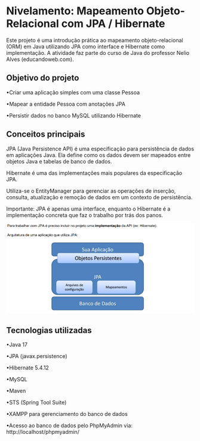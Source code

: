 # Nivelamento: Mapeamento Objeto-Relacional com JPA / Hibernate

Este projeto é uma introdução prática ao mapeamento objeto-relacional (ORM) em Java utilizando JPA como interface e Hibernate como implementação. A atividade faz parte do curso de Java do professor Nelio Alves (educandoweb.com).

##  Objetivo do projeto

•Criar uma aplicação simples com uma classe Pessoa

•Mapear a entidade Pessoa com anotações JPA

•Persistir dados no banco MySQL utilizando Hibernate	
	
##  Conceitos principais

JPA (Java Persistence API) é uma especificação para persistência de dados em aplicações Java. Ela define como os dados devem ser mapeados entre objetos Java e tabelas de banco de dados.

Hibernate é uma das implementações mais populares da especificação JPA.

Utiliza-se o EntityManager para gerenciar as operações de inserção, consulta, atualização e remoção de dados em um contexto de persistência.

Importante: JPA é apenas uma interface, enquanto o Hibernate é a implementação concreta que faz o trabalho por trás dos panos.

   ![alt text](image.png)

##  Tecnologias utilizadas

•Java 17
	
•JPA (javax.persistence)

•Hibernate 5.4.12

•MySQL

•Maven

•STS (Spring Tool Suite) 

•XAMPP para gerenciamento do banco de dados

•Acesso ao banco de dados pelo PhpMyAdmin via: http://localhost/phpmyadmin/


